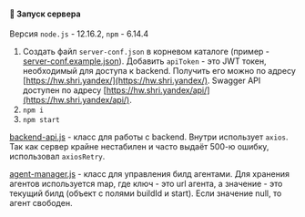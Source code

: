 #### 🚀 Запуск сервера

Версия `node.js` - 12.16.2, `npm` - 6.14.4

1) Cоздать файл `server-conf.json` в корневом каталоге (пример - [server-conf.example.json](server-conf.example.json)). Добавить `apiToken` - это JWT токен, необходимый для доступа к backend. Получить его можно по адресу [https://hw.shri.yandex/](https://hw.shri.yandex/). Swagger API доступен по адресу [https://hw.shri.yandex/api/](https://hw.shri.yandex/api/).
2) `npm i`
3) `npm start`

[backend-api.js](backend-api.js) - класс для работы с backend. Внутри использует `axios`. Так как сервер крайне нестабилен и часто выдаёт 500-ю ошибку, использовал `axiosRetry`.

[agent-manager.js](agent-manager.js) - класс для управления билд агентами. Для хранения агентов используется map, где ключ - это url агента, а значение - это текущий билд (объект с полями buildId и start). Если значение null, то агент свободен.

